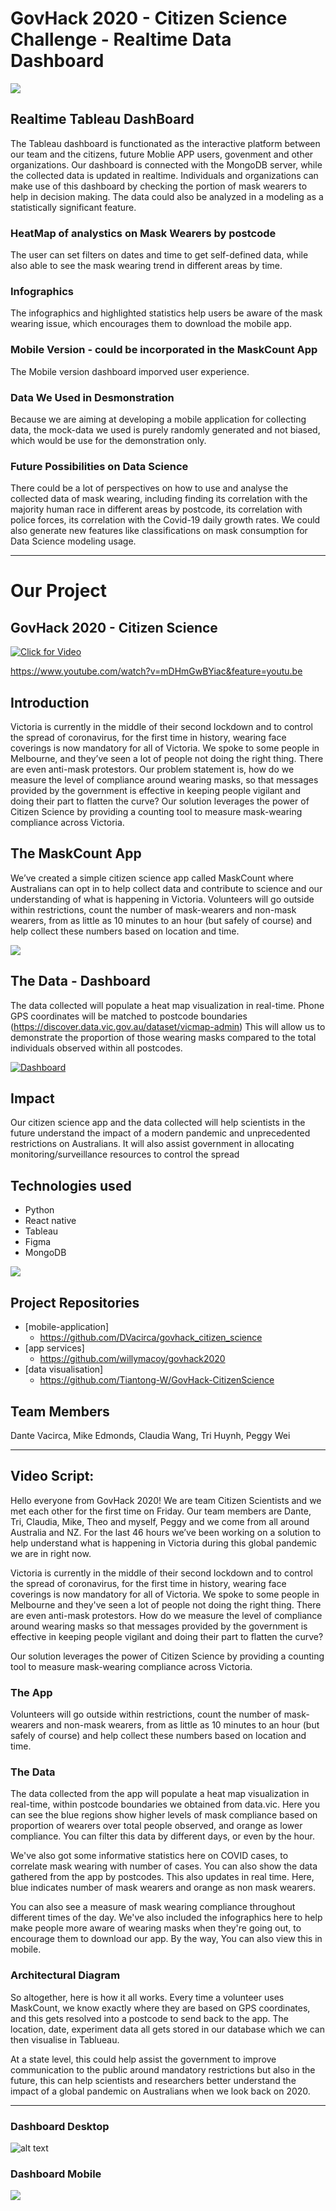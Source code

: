 # GovHack 2020 - Citizen Science Challenge - Realtime Data Dashboard


[![](https://github.com/Tiantong-W/GovHack2020-Dashboard/blob/master/Images/Youtube.png)](https://www.youtube.com/watch?v=dFROOQToiVk)


## Realtime Tableau DashBoard

The Tableau dashboard is functionated as the interactive platform between our team and the citizens, future Moblie APP users, govenment and other organizations. Our dashboard is connected with the MongoDB server, while the collected data is updated in realtime. Individuals and organizations can make use of this dashboard by checking the portion of mask wearers to help in decision making. The data could also be analyzed in a modeling as a statistically significant feature.

### HeatMap of analystics on Mask Wearers by postcode

The user can set filters on dates and time to get self-defined data, while also able to see the mask wearing trend in different areas by time.

### Infographics

The infographics and highlighted statistics help users be aware of the mask wearing issue, which encourages them to download the mobile app.

### Mobile Version - could be incorporated in the MaskCount App 

The Mobile version dashboard imporved user experience.

### Data We Used in Desmonstration

Because we are aiming at developing a mobile application for collecting data, the mock-data we used is purely randomly generated and not biased, which would be use for the demonstration only.

### Future Possibilities on Data Science

There could be a lot of perspectives on how to use and analyse the collected data of mask wearing, including finding its correlation with the majority human race in different areas by postcode, its correlation with police forces, its correlation with the Covid-19 daily growth rates. We could also generate new features like classifications on mask consumption for Data Science modeling usage. 

***

# Our Project

## GovHack 2020 - Citizen Science

[![Click for Video](https://github.com/DVacirca/govhack_citizen_science/blob/master/src/assets/ViedoYoutube.png)](https://www.youtube.com/watch?v=mDHmGwBYiac&feature=youtu.be "Click for Video")

https://www.youtube.com/watch?v=mDHmGwBYiac&feature=youtu.be

## Introduction

Victoria is currently in the middle of their second lockdown and to control the spread of coronavirus, for the first time in history, wearing face coverings is now mandatory for all of Victoria. We spoke to some people in Melbourne, and they’ve seen a lot of people not doing the right thing. There are even anti-mask protestors. Our problem statement is, how do we measure the level of compliance around wearing masks, so that messages provided by the government is effective in keeping people vigilant and doing their part to flatten the curve?
Our solution leverages the power of Citizen Science by providing a counting tool to measure mask-wearing compliance across Victoria.

## The MaskCount App

We’ve created a simple citizen science app called MaskCount where Australians can opt in to help collect data and contribute to science and our understanding of what is happening in Victoria. Volunteers will go outside within restrictions, count the number of mask-wearers and non-mask wearers, from as little as 10 minutes to an hour (but safely of course) and help collect these numbers based on location and time.

![](https://github.com/DVacirca/govhack_citizen_science/blob/master/src/assets/maskCountDemo.gif)

## The Data - Dashboard

The data collected will populate a heat map visualization in real-time. Phone GPS coordinates will be matched to postcode boundaries (https://discover.data.vic.gov.au/dataset/vicmap-admin) This will allow us to demonstrate the proportion of those wearing masks compared to the total individuals observed within all postcodes.

[![Dashboard](https://github.com/DVacirca/govhack_citizen_science/blob/master/src/assets/dashboardYoutube.png)](https://www.youtube.com/watch?v=dFROOQToiVk "Dashboard")

## Impact

Our citizen science app and the data collected will help scientists in the future understand the impact of a modern pandemic and unprecedented restrictions on Australians. It will also assist government in allocating monitoring/surveillance resources to control the spread

## Technologies used

- Python
- React native
- Tableau
- Figma
- MongoDB

![](https://github.com/DVacirca/govhack_citizen_science/blob/master/src/assets/ArchitecturalDiagram.png)

## Project Repositories

- [mobile-application]
  - https://github.com/DVacirca/govhack_citizen_science
- [app services]
  - https://github.com/willymacoy/govhack2020
- [data visualisation]
  - https://github.com/Tiantong-W/GovHack-CitizenScience

## Team Members

Dante Vacirca, Mike Edmonds, Claudia Wang, Tri Huynh, Peggy Wei

***

## Video Script:

Hello everyone from GovHack 2020! We are team Citizen Scientists and we met each other for the first time on Friday. Our team members are Dante, Tri, Claudia, Mike, Theo and myself, Peggy and we come from all around Australia and NZ. For the last 46 hours we’ve been working on a solution to help understand what is happening in Victoria during this global pandemic we are in right now.

Victoria is currently in the middle of their second lockdown and to control the spread of coronavirus, for the first time in history, wearing face coverings is now mandatory for all of Victoria. We spoke to some people in Melbourne and they've seen a lot of people not doing the right thing. There are even anti-mask protestors. How do we measure the level of compliance around wearing masks so that messages provided by the government is effective in keeping people vigilant and doing their part to flatten the curve?

Our solution leverages the power of Citizen Science by providing a counting tool to measure mask-wearing compliance across Victoria.

### The App

Volunteers will go outside within restrictions, count the number of mask-wearers and non-mask wearers, from as little as 10 minutes to an hour (but safely of course) and help collect these numbers based on location and time.

### The Data

The data collected from the app will populate a heat map visualization in real-time, within postcode boundaries we obtained from data.vic. Here you can see the blue regions show higher levels of mask compliance based on proportion of wearers over total people observed, and orange as lower compliance. You can filter this data by different days, or even by the hour.

We've also got some informative statistics here on COVID cases, to correlate mask wearing with number of cases.
You can also show the data gathered from the app by postcodes. This also updates in real time. Here, blue indicates number of mask wearers and orange as non mask wearers.

You can also see a measure of mask wearing compliance throughout different times of the day.
We've also included the infographics here to help make people more aware of wearing masks when they're going out, to encourage them to download our app.
By the way, You can also view this in mobile.

### Architectural Diagram

So altogether, here is how it all works. Every time a volunteer uses MaskCount, we know exactly where they are based on GPS coordinates, and this gets resolved into a postcode to send back to the app. The location, date, experiment data all gets stored in our database which we can then visualise in Tablueau.

At a state level, this could help assist the government to improve communication to the public around mandatory restrictions but also in the future, this can help scientists and researchers better understand the impact of a global pandemic on Australians when we look back on 2020.

***

### Dashboard Desktop

![alt text](https://github.com/Tiantong-W/GovHack-CitizenScience/blob/master/DashBoard%20%26%20Infographics/Dashboard-general.png "DashBoard") 

### Dashboard Mobile

![](https://github.com/Tiantong-W/GovHack2020-Dashboard/blob/master/Dashboard-productimage/Dashboard-Phone.png)


